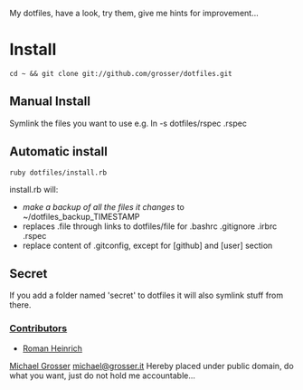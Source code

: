 My dotfiles, have a look, try them, give me hints for improvement...

Install
=======
    cd ~ && git clone git://github.com/grosser/dotfiles.git

Manual Install
--------------
Symlink the files you want to use e.g.
    ln -s dotfiles/rspec .rspec

Automatic install
-----------------
    ruby dotfiles/install.rb

install.rb will:

 - *make a backup of all the files it changes* to ~/dotfiles_backup_TIMESTAMP
 - replaces .file through links to dotfiles/file for .bashrc .gitignore .irbrc .rspec
 - replace content of .gitconfig, except for [github] and [user] section

Secret
------
If you add a folder named 'secret' to dotfiles it will also symlink stuff from there.

### [Contributors](http://github.com/grosser/dotfiles/contributors)
 - [Roman Heinrich](http://github.com/mindreframer)

[Michael Grosser](http://grosser.it)
michael@grosser.it
Hereby placed under public domain, do what you want, just do not hold me accountable...
